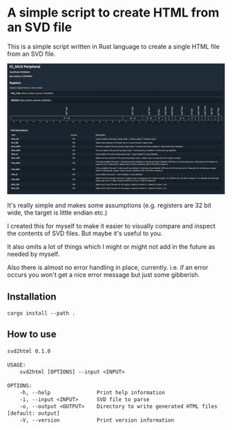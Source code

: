 # A simple script to create HTML from an SVD file

This is a simple script written in Rust language to create a single HTML file from an SVD file.

![How it looks like](https://raw.githubusercontent.com/bjoernQ/svd2html/main/docs/example.png "How it looks like")

It's really simple and makes some assumptions (e.g. registers are 32 bit wide, the target is little endian etc.)

I created this for myself to make it easier to visually compare and inspect the contents of SVD files. But maybe it's useful to you.

It also omits a lot of things which I might or might not add in the future as needed by myself.

Also there is almost no error handling in place, currently. i.e. if an error occurs you won't get a nice error message but just some gibberish.

## Installation

```
cargo install --path .
```

## How to use

```text
svd2html 0.1.0

USAGE:
    svd2html [OPTIONS] --input <INPUT>

OPTIONS:
    -h, --help               Print help information
    -i, --input <INPUT>      SVD file to parse
    -o, --output <OUTPUT>    Directory to write generated HTML files [default: output]
    -V, --version            Print version information
```
